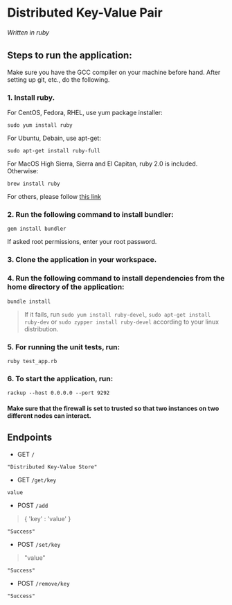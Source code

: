 # Distributed Key-Value Pair
###### Written in ruby

## **Steps to run the application:**

Make sure you have the GCC compiler on your machine before hand. After setting up git, etc., do the following.



### **1. Install ruby.**

For CentOS, Fedora, RHEL, use yum package installer:

`sudo yum install ruby`

For Ubuntu, Debain, use apt-get:

`sudo apt-get install ruby-full`

For MacOS High Sierra, Sierra and El Capitan, ruby 2.0 is included. Otherwise: 

`brew install ruby`

For others, please follow [this link](https://www.ruby-lang.org/en/documentation/installation)



### **2. Run the following command to install bundler:**

`gem install bundler`

If asked root permissions, enter your root password.



### **3. Clone the application in your workspace.**



### **4. Run the following command to install dependencies from the home directory of the application:**

`bundle install`

> If it fails, run `sudo yum install ruby-devel`, `sudo apt-get install ruby-dev` or `sudo zypper install ruby-devel` according to your linux distribution.



### **5. For running the unit tests, run:**

`ruby test_app.rb`



### **6. To start the application, run:**

`rackup --host 0.0.0.0 --port 9292`



#### **Make sure that the firewall is set to trusted so that two instances on two different nodes can interact.**

## Endpoints

- GET `/`

```
"Distributed Key-Value Store"
```

- GET `/get/key`

```
value
```

- POST `/add`

>{
>	'key' : 'value'
>}

```
"Success"
```

- POST `/set/key`

>"value"

```
"Success"
```

- POST `/remove/key`

```
"Success"
```

